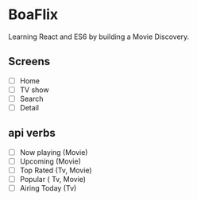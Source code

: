 # BoaFlix

Learning React and ES6 by building a Movie Discovery.

## Screens

- [ ] Home
- [ ] TV show
- [ ] Search
- [ ] Detail

## api verbs
- [ ] Now playing (Movie)
- [ ] Upcoming (Movie)
- [ ] Top Rated (Tv, Movie)
- [ ] Popular ( Tv, Movie)
- [ ] Airing Today (Tv)